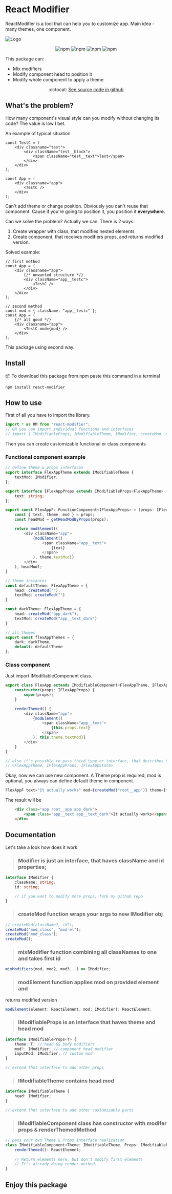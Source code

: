 # React Modifier

ReactModifier is a tool that can help you to customize app. Main idea - many themes, one component.

![Logo](./logo.png)

<div style="text-align: center">

![npm](https://img.shields.io/npm/v/react-modifier?color=green) <!-- version -->
![npm](https://img.shields.io/bundlephobia/min/react-modifier?color=green) <!-- size -->
![npm](https://img.shields.io/npm/dm/react-modifier?color=green) <!-- downloads -->
![npm](https://img.shields.io/npm/l/react-modifier?color=green ) <!-- licence -->

</div>

This package can:
- Mix modifiers
- Modify component head to position it
- Modify whole component to apply a theme

<div style="text-align: center">
    :octocat: <a href="https://github.com/Kostayne/react-modifier">See source code in github</a>
</div>

## What's the problem?
How many component's visual style can you modify without changing its code? The value is low I bet.

An example of typical situation

``` tsx
const TestC = (
    <div classname="test">
        <div className="test__block">
            <span className="test__text">Text</span>
        </div>
    </div>
);

const App = (
    <div classname="app">
        <TestC />
    </div>
);
```

Can't add theme or change position. Obviously you can't reuse that component. Cause if you're going to position it, you position it **everywhere**.

Can we solve the problem? Actually we can. There is 2 ways:
1. Create wrapper with class, that modifies nested elements
2. Create component, that receives modifiers props, and returns modified version.

Solved example:
``` tsx
// first method
const App = (
    <div classname="app">
        {/* unwanted structure */} 
        <div className="app__testc">
            <TestC />
        </div>
    </div>
);

// second method
const mod = { className: "app__testc" };
const App = (
    {/* all good */} 
    <div classname="app">
        <TestC mod={mod} />
    </div>
);
```

This package using second way.

## Install
:package: To download this package from npm paste this command in a terminal
```
npm install react-modifier
```

## How to use
First of all you have to import the library.

``` typescript
import * as RM from "react-modifier";
// OR you can import individual functions and interfaces
// import { IModifiableProps, IModifiableTheme, IModifier, createMod, mixMod, modElement} from "react-modifier";
```

Then you can create customizable functional or class components

### Functional component example
``` typescript
// define theme & props interfaces
export interface FlexAppTheme extends IModifiableTheme {
    textMod: IModifier;
};

export interface IFlexAppProps extends IModifiableProps<FlexAppTheme> {
    text: string;
};

export const FlexAppF: FunctionComponent<IFlexAppProps> = (props: IFlexAppProps) => {
    const { text, theme, mod } = props;
    const headMod = getHeadModByProps(props);

    return modElement((
        <div className="app">
            {modElement((
                <span className="app__text">
                    {text}
                </span>
            ), theme.textMod)}
        </div>
    ), headMod);
}

// theme instances
const defaultTheme: FlexAppTheme = {
    head: createMod(""),
    textMod: createMod("")
}

const darkTheme: FlexAppTheme = {
    head: createMod("app_dark"),
    textMod: createMod("app__text_dark")
}

// all themes
export const flexAppThemes = {
    dark: darkTheme,
    default: defaultTheme
};
```

### Class component

Just import IModifiableComponent class.

``` typescript
export class FlexApp extends IModifiableComponent<FlexAppTheme, IFlexAppProps> {
    constructor(props: IFlexAppProps) {
        super(props);
    }

    renderThemed() {
        <div className="app">
            {modElement((
                <span className="app__text">
                    {this.props.text}
                </span>
            ), this.theme.textMod)}
        </div>
    }
}

// also it's possible to pass third type or interface, that describes State
// <FlexAppTheme, IFlexAppProps, IFlexAppState>
```

Okay, now we can use new component.
A Theme prop is required, mod is optional, you always can define default theme in component.

``` typescript
FlexAppF text="It actually works" mod={createMod("root__app")} theme={flexAppThemes.dark}></FlexAppF>
```

The result will be
``` html
    <div class="app root__app app_dark">
        <span class="app__text app__text_dark">It actually works</span>
    </div>
```

## Documentation
Let's take a look how does it work

>### Modifier is just an interface, that haves className and id properties;

``` typescript
interface IModifier {
    className: string;
    id: string;

    // if you want to modify more props, fork my github repo
}
```

> ### createMod function wraps your args to new IModifier obj

``` typescript
// createMod(className?, id?);
createMod("mod_class", "mod-el");
createMod("mod_class");
createMod();
```

> ### mixModifier function combining all classNames to one and takes first id

``` typescript 
mixModifiers(mod, mod2, mod3...) => IModifier;
```

> ### modElement function applies mod on provided element and
returns modified version

``` typescript
modElement(element: ReactElement, mod: IModifier): ReactElement;
```

> ### IModifiableProps is an interface that haves theme and head mod

``` typescript 
interface IModifiableProps<T> {
    theme: T; // head && body modifiers
    mod?: IModifier; // component head modifier
    inputMod: IModifier; // custom mod
}

// extend that interface to add other props
```

> ### IModifiableTheme contains head mod

``` typescript
interface IModifiableTheme {
    head: IModifier;
}

// extend that interface to add other customizable parts
```

> ### IModifiableComponent class has constructor with modifer props & renderThemedMethod

``` typescript
// pass your own Theme & Props interface realization
class IModifiableComponent<Theme: IModifiableTheme, Props: IModifiableProps, State?> extends React.Component {
    renderThemed(): ReactElement; 
    
    // Return elements here, but don't modify first element! 
    // It's already doing render method. 
}
```

## Enjoy this package